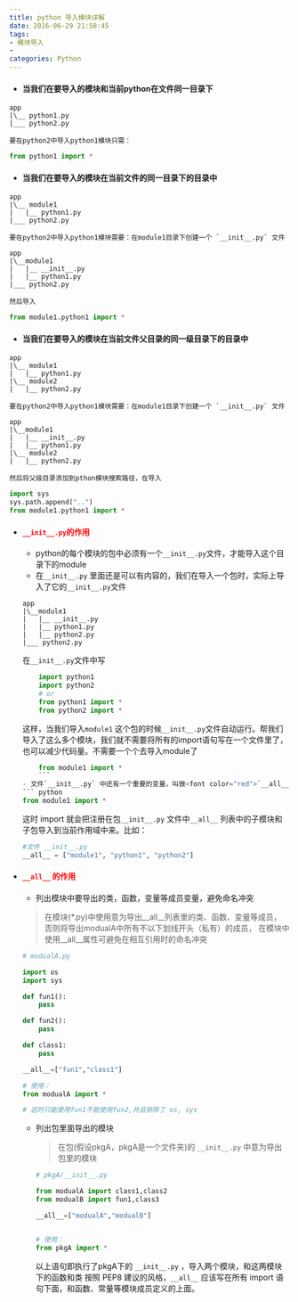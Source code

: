 ```yaml
---
title: python 导入模块详解
date: 2016-06-29 21:50:45
tags:
- 模块导入
-
categories: Python
---
```


- #### 当我们在要导入的模块和当前python在文件同一目录下
```
app
|\__ python1.py
|___ python2.py
```
    要在python2中导入python1模块只需：
``` python
from python1 import *
```

- #### 当我们在要导入的模块在当前文件的同一目录下的目录中
```
app
|\__ module1
|   |__ python1.py
|___ python2.py
```
    要在python2中导入python1模块需要：在module1目录下创建一个 `__init__.py` 文件
```
app
|\__module1
|   |__ __init__.py
|   |__ python1.py
|___ python2.py
```
    然后导入
``` python
from module1.python1 import *
```

- #### 当我们在要导入的模块在当前文件父目录的同一级目录下的目录中
```
app
|\__ module1
|   |__ python1.py
|\__ module2
|   |__ python2.py
```
    要在python2中导入python1模块需要：在module1目录下创建一个 `__init__.py` 文件
```
app
|\__module1
|   |__ __init__.py
|   |__ python1.py
|\__ module2
|   |__ python2.py
```
    然后将父级目录添加到pthon模块搜索路径，在导入
``` python
import sys
sys.path.append("..")
from module1.python1 import *
```

- #### <font color=red>`__init__.py`的作用</font>
    - python的每个模块的包中必须有一个`__init__.py`文件，才能导入这个目录下的module
    - 在`__init__.py` 里面还是可以有内容的，我们在导入一个包时，实际上导入了它的`__init__.py`文件
    ```
    app
    |\__module1
    |   |__ __init__.py
    |   |__ python1.py
    |   |__ python2.py
    |___ python2.py
    ```

    在`__init__.py`文件中写
    ``` python
        import python1
        import python2
        # or
        from python1 import *
        from python2 import *
    ```
    这样，当我们导入`module1` 这个包的时候`__init__.py`文件自动运行。帮我们导入了这么多个模块，我们就不需要将所有的import语句写在一个文件里了，也可以减少代码量。不需要一个个去导入module了
    ``` python
        from module1 import *
        ```
    - 文件`__init__.py` 中还有一个重要的变量，叫做<font color="red">`__all__`</font>。我们有时会使出一招“全部导入”，也就是这样：
    ``` python
    from module1 import *
    ```
    这时 import 就会把注册在包`__init__.py` 文件中`__all__` 列表中的子模块和子包导入到当前作用域中来。比如：

    ``` python
    #文件 __init__.py
    __all__ = ["module1", "python1", "python2"]
    ```

- #### <font color=red>`__all__` 的作用</font>
    - 列出模块中要导出的类，函数，变量等成员变量，避免命名冲突
    > 在模块(*.py)中使用意为导出__all__列表里的类、函数、变量等成员，
    否则将导出modualA中所有不以下划线开头（私有）的成员，
    在模块中使用__all__属性可避免在相互引用时的命名冲突

    ``` python
    # modualA.py

    import os
    import sys

    def fun1():
        pass

    def fun2():
        pass

    def class1:
        pass

    __all__=["fun1","class1"]

    # 使用：
    from modualA import *

    # 这时只能使用fun1不能使用fun2,并且排除了 os, sys
    ```

    - 列出包里面导出的模块
        > 在包(假设pkgA，pkgA是一个文件夹)的 `__init__.py` 中意为导出包里的模块

        ``` python
        # pkgA/__init__.py

        from modualA import class1,class2
        from modualB import fun1,class3

        __all__=["modualA","modualB"]


        # 使用：
        from pkgA import *
        ```
        以上语句即执行了pkgA下的 `__init__.py` ，导入两个模块，和这两模块下的函数和类
        按照 PEP8 建议的风格，`__all__` 应该写在所有 import 语句下面，和函数、常量等模块成员定义的上面。